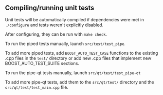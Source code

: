 Compiling/running unit tests
------------------------------------

Unit tests will be automatically compiled if dependencies were met in `./configure`
and tests weren't explicitly disabled.

After configuring, they can be run with `make check`.

To run the piped tests manually, launch `src/test/test_pipe`.

To add more piped tests, add `BOOST_AUTO_TEST_CASE` functions to the existing
.cpp files in the `test/` directory or add new .cpp files that
implement new BOOST_AUTO_TEST_SUITE sections.

To run the pipe-qt tests manually, launch `src/qt/test/test_pipe-qt`

To add more pipe-qt tests, add them to the `src/qt/test/` directory and
the `src/qt/test/test_main.cpp` file.
